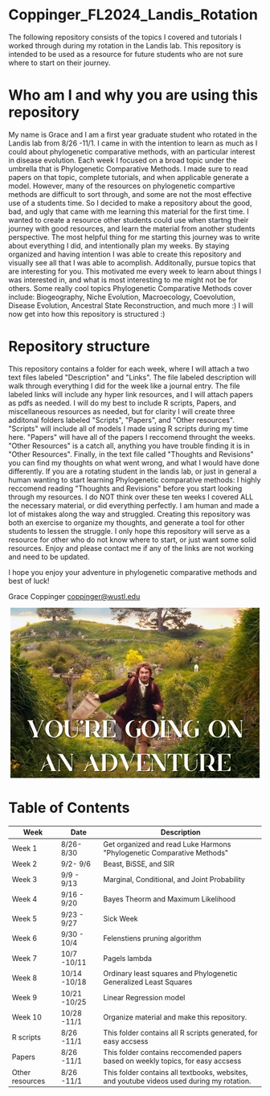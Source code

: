 # Coppinger_FL2024_Landis_Rotation
The following repository consists of the topics I covered and tutorials I worked through during my rotation in the Landis lab. This repository is intended to be used as a resource for future students who are not sure where to start on their journey.

# Who am I and why you are using this repository
My name is Grace and I am a first year graduate student who rotated in the Landis lab from 8/26 -11/1. I came in with the intention to learn as much as I could about phylogenetic comparative methods, with an particular interest in disease evolution. Each week I focused on a broad topic under the umbrella that is Phylogenetic Comparative Methods. I made sure to read papers on that topic, complete tutorials, and when applicable generate a model. However, many of the resources on phylogenetic compartive methods are difficult to sort through, and some are not the most effective use of a students time. So I decided to make a repository about the good, bad, and ugly that came with me learning this material for the first time. I wanted to create a resource other students could use when startng their journey with good resources, and learn the material from another students perspective. The most helpful thing for me starting this journey was to write about everything I did, and intentionally plan my weeks. By staying organized and having intention I was able to create this repository and visually see all that I was able to acomplish. Additonally, pursue topics that are interesting for you. This motivated me every week to learn about things I was interested in, and what is most interesting to me might not be for others. Some really cool topics Phylogenetic Comparative Methods cover include: Biogeography, Niche Evolution, Macroecology, Coevolution, Disease Evolution, Ancestral State Reconstruction, and much more :) I will now get into how this repository is structured :)


# Repository structure
This repository contains a folder for each week, where I will attach a two text files labeled "Description" and "Links". The file labeled description will walk through everything I did for the week like a journal entry. The file labeled links will include any hyper link resources, and I will attach papers as pdfs as needed. I will do my best to include R scripts, Papers, and miscellaneous resources as needed, but for clarity I will create three additonal folders labeled "Scripts", "Papers", and "Other resources". "Scripts" will include all of models I made using R scripts during my time here. "Papers" will have all of the papers I reccomend throught the weeks. "Other Resources" is a catch all, anything you have trouble finding it is in "Other Resources". Finally, in the text file called "Thoughts and Revisions" you can find my thoughts on what went wrong, and what I would have done differently. If you are a rotating student in the landis lab, or just in general a human wanting to start learning Phylogenetic comparative methods: I highly reccomend reading "Thoughts and Revisions" before you start looking through my resources. I do NOT think over these ten weeks I covered ALL the necessary material, or did everything perfectly. I am human and made a lot of mistakes along the way and struggled. Creating this repository was both an exercise to organize my thoughts, and generate a tool for other students to lessen the struggle. I only hope this repository will serve as a resource for other who do not know where to start, or just want some solid resources. Enjoy and please contact me if any of the links are not working and need to be updated.

I hope you enjoy your adventure in phylogenetic comparative methods and best of luck!

Grace Coppinger
coppinger@wustl.edu

<div align="center">
    <img src="/Other_resources/Adventure.png" alt="Adventure">
</div>

# Table of Contents

<center>

| Week | Date | Description |
|-------|------------|-------------|
| Week 1        | 8/26- 8/30 | Get organized and read Luke Harmons "Phylogenetic Comparative Methods" |
| Week 2        | 9/2- 9/6 | Beast, BiSSE, and SIR |
| Week 3        | 9/9 - 9/13 | Marginal, Conditional, and Joint Probability |
| Week 4        | 9/16 - 9/20 | Bayes Theorm and Maximum Likelihood|
| Week 5        | 9/23 - 9/27 | Sick Week |
| Week 6        | 9/30 - 10/4 | Felenstiens pruning algorithm |
| Week 7        | 10/7 -10/11 | Pagels lambda |
| Week 8        | 10/14 -10/18 | Ordinary least squares and Phylogenetic Generalized Least Squares |
| Week 9        | 10/21 -10/25 | Linear Regression model |
| Week 10       | 10/28 -11/1 | Organize material and make this repository. |
| R scripts        | 8/26 -11/1 | This folder contains all R scripts generated, for easy accsess|
| Papers        | 8/26 -11/1 | This folder contains reccomended papers based on weekly topics, for easy accsess |
| Other resources        | 8/26 -11/1 | This folder contains all textbooks, websites, and youtube videos used during my rotation.|
</center>
